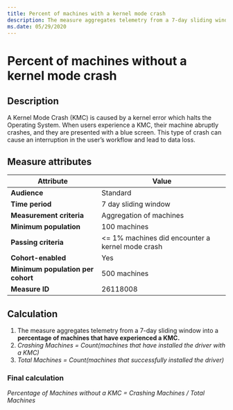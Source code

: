 ```yaml
---
title: Percent of machines with a kernel mode crash
description: The measure aggregates telemetry from a 7-day sliding window into a percentage of machines that have experienced a kernel mode crash 
ms.date: 05/29/2020
---
```


# Percent of machines without a kernel mode crash

## Description

A Kernel Mode Crash (KMC) is caused by a kernel error which halts the Operating System. When users experience a KMC, their machine abruptly crashes, and they are presented with a blue screen. This type of crash can cause an interruption in the user’s workflow and lead to data loss.

## Measure attributes

|Attribute|Value|
|----|----|
|**Audience**|Standard|
|**Time period**|7 day sliding window|
|**Measurement criteria**|Aggregation of machines|
|**Minimum population**|100 machines|
|**Passing criteria**|<= 1% machines did encounter a kernel mode crash|
|**Cohort-enabled**|Yes|
|**Minimum population per cohort**|500 machines|
|**Measure ID**|26118008|

## Calculation

1. The measure aggregates telemetry from a 7-day sliding window into a **percentage of machines that have experienced a KMC.**
2. *Crashing Machines = Count(machines that have installed the driver with a KMC)*
3. *Total Machines = Count(machines that successfully installed the driver)*

### Final calculation

*Percentage of Machines without a KMC = Crashing Machines / Total Machines*
